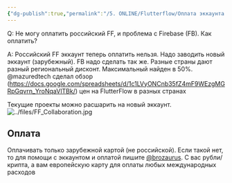 ```yaml
---
{"dg-publish":true,"permalink":"/5. ONLINE/Flutterflow/Оплата эккаунта FlutterFlow/","created":"2024-10-23T10:26:26.519-03:00","updated":"2024-10-23T10:39:04.469-03:00"}
---
```


Q: Не могу оплатить российский FF, и проблема с Firebase (FB). Как оплатить?

A:  Российский FF эккаунт теперь оплатить нельзя. Надо заводить новый эккаунт (зарубежный). FB надо сделать так же. 
Разные страны дают разный региональный дисконт. Максимальный найден в 50%. @mazuredtech сделал обзор (https://docs.google.com/spreadsheets/d/1c1LVyONCnb35fZ4mF9WEzgMGRpGqvrn_YroNqaVlTBk/) цен на FlutterFlow в разных странах

Текущие проекты можно расшарить на новый эккаунт.
![../files/FF_Collaboration.jpg](/img/user/5.%20ONLINE/files/FF_Collaboration.jpg)

## Оплата
Оплачивать только зарубежной картой (не российской). 
Если такой нет, то для помощи с эккаунтом и оплатой пишите [@brozaurus](https://t.me/brozaurus).
С вас рубли/крипта, а вам европейскую карту для оплаты любых международных расходов
